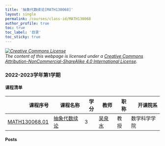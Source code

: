```yaml
---
title: '抽象代数续论[MATH130068]'
layout: single
permalink: /courses/class-id/MATH130068
author_profile: true
toc: true
toc_label: '目录'
toc_sticky: true
---
```



<div class='notice--warning'>
	<p><i><a rel='license' href='http://creativecommons.org/licenses/by-nc-sa/4.0/'><img alt='Creative Commons License' style='border-width:0' src='https://i.creativecommons.org/l/by-nc-sa/4.0/88x31.png' /></a><br /> The content of this webpage is licensed under a <a rel='license' href='http://creativecommons.org/licenses/by-nc-sa/4.0/'>Creative Commons Attribution-NonCommercial-ShareAlike 4.0 International License</a>.</i></p>
</div>

### 2022-2023学年第1学期


#### 课程清单

<div style='text-align: center;' id='MATH130068_2223F'> <table id='MATH130068_2223F_table'>
  <thead>
    <tr style="text-align: right;">
      <th>课程序号</th>
      <th>课程名称</th>
      <th>学分</th>
      <th>教师</th>
      <th>职称</th>
      <th>开课院系</th>
    </tr>
  </thead>
  <tbody>
    <tr>
      <td><a href='https://fdu-math.github.io/courses/class-id/MATH130068-01'>MATH130068.01</a></td>
      <td><a href='https://fdu-math.github.io/courses/MATH130068'>抽象代数续论</a></td>
      <td>3</td>
      <td><a href='https://fdu-math.github.io/teachers/吴泉水'>吴泉水</a></td>
      <td>教授</td>
      <td>数学科学学院</td>
    </tr>
  </tbody>
</table></div>

#### Posts

